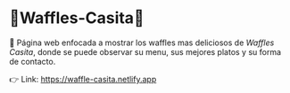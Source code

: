 # 🧇Waffles-Casita🧇

🍴 Página web enfocada a mostrar los waffles mas deliciosos de *Waffles Casita*, donde se puede observar su menu, 
sus mejores platos y su forma de contacto.

👉 Link: https://waffle-casita.netlify.app

